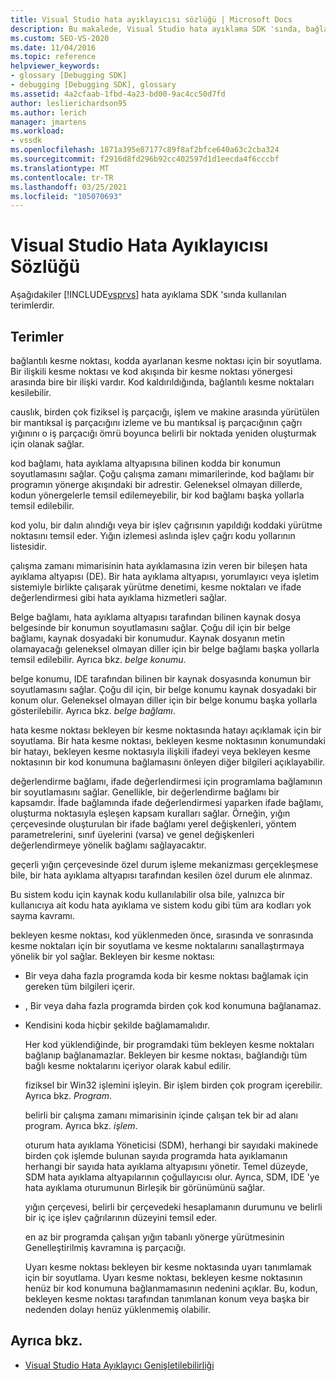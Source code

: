 ```yaml
---
title: Visual Studio hata ayıklayıcısı sözlüğü | Microsoft Docs
description: Bu makalede, Visual Studio hata ayıklama SDK 'sında, bağlama kesme noktası, kaussellik ve kod bağlamı gibi birçok terim açıklanmaktadır.
ms.custom: SEO-VS-2020
ms.date: 11/04/2016
ms.topic: reference
helpviewer_keywords:
- glossary [Debugging SDK]
- debugging [Debugging SDK], glossary
ms.assetid: 4a2cfaab-1fbd-4a23-bd00-9ac4cc50d7fd
author: leslierichardson95
ms.author: lerich
manager: jmartens
ms.workload:
- vssdk
ms.openlocfilehash: 1871a395e87177c89f8af2bfce640a63c2cba324
ms.sourcegitcommit: f2916d8fd296b92cc402597d1d1eecda4f6cccbf
ms.translationtype: MT
ms.contentlocale: tr-TR
ms.lasthandoff: 03/25/2021
ms.locfileid: "105070693"
---
```

# <a name="visual-studio-debugger-glossary"></a>Visual Studio Hata Ayıklayıcısı Sözlüğü
Aşağıdakiler [!INCLUDE[vsprvs](../../../code-quality/includes/vsprvs_md.md)] hata ayıklama SDK 'sında kullanılan terimlerdir.

## <a name="terms"></a>Terimler
 bağlantılı kesme noktası, kodda ayarlanan kesme noktası için bir soyutlama. Bir ilişkili kesme noktası ve kod akışında bir kesme noktası yönergesi arasında bire bir ilişki vardır. Kod kaldırıldığında, bağlantılı kesme noktaları kesilebilir.

 causlık, birden çok fiziksel iş parçacığı, işlem ve makine arasında yürütülen bir mantıksal iş parçacığını izleme ve bu mantıksal iş parçacığının çağrı yığınını o iş parçacığı ömrü boyunca belirli bir noktada yeniden oluşturmak için olanak sağlar.

 kod bağlamı, hata ayıklama altyapısına bilinen kodda bir konumun soyutlamasını sağlar. Çoğu çalışma zamanı mimarilerinde, kod bağlamı bir programın yönerge akışındaki bir adrestir. Geleneksel olmayan dillerde, kodun yönergelerle temsil edilemeyebilir, bir kod bağlamı başka yollarla temsil edilebilir.

 kod yolu, bir dalın alındığı veya bir işlev çağrısının yapıldığı koddaki yürütme noktasını temsil eder. Yığın izlemesi aslında işlev çağrı kodu yollarının listesidir.

 çalışma zamanı mimarisinin hata ayıklamasına izin veren bir bileşen hata ayıklama altyapısı (DE). Bir hata ayıklama altyapısı, yorumlayıcı veya işletim sistemiyle birlikte çalışarak yürütme denetimi, kesme noktaları ve ifade değerlendirmesi gibi hata ayıklama hizmetleri sağlar.

 Belge bağlamı, hata ayıklama altyapısı tarafından bilinen kaynak dosya belgesinde bir konumun soyutlamasını sağlar. Çoğu dil için bir belge bağlamı, kaynak dosyadaki bir konumudur. Kaynak dosyanın metin olamayacağı geleneksel olmayan diller için bir belge bağlamı başka yollarla temsil edilebilir. Ayrıca bkz. *belge konumu*.

 belge konumu, IDE tarafından bilinen bir kaynak dosyasında konumun bir soyutlamasını sağlar. Çoğu dil için, bir belge konumu kaynak dosyadaki bir konum olur. Geleneksel olmayan diller için bir belge konumu başka yollarla gösterilebilir. Ayrıca bkz. *belge bağlamı*.

 hata kesme noktası bekleyen bir kesme noktasında hatayı açıklamak için bir soyutlama. Bir hata kesme noktası, bekleyen kesme noktasının konumundaki bir hatayı, bekleyen kesme noktasıyla ilişkili ifadeyi veya bekleyen kesme noktasının bir kod konumuna bağlamasını önleyen diğer bilgileri açıklayabilir.

 değerlendirme bağlamı, ifade değerlendirmesi için programlama bağlamının bir soyutlamasını sağlar. Genellikle, bir değerlendirme bağlamı bir kapsamdır. İfade bağlamında ifade değerlendirmesi yaparken ifade bağlamı, oluşturma noktasıyla eşleşen kapsam kuralları sağlar. Örneğin, yığın çerçevesinde oluşturulan bir ifade bağlamı yerel değişkenleri, yöntem parametrelerini, sınıf üyelerini (varsa) ve genel değişkenleri değerlendirmeye yönelik bağlamı sağlayacaktır.

 geçerli yığın çerçevesinde özel durum işleme mekanizması gerçekleşmese bile, bir hata ayıklama altyapısı tarafından kesilen özel durum ele alınmaz.

 Bu sistem kodu için kaynak kodu kullanılabilir olsa bile, yalnızca bir kullanıcıya ait kodu hata ayıklama ve sistem kodu gibi tüm ara kodları yok sayma kavramı.

 bekleyen kesme noktası, kod yüklenmeden önce, sırasında ve sonrasında kesme noktaları için bir soyutlama ve kesme noktalarını sanallaştırmaya yönelik bir yol sağlar. Bekleyen bir kesme noktası:

- Bir veya daha fazla programda koda bir kesme noktası bağlamak için gereken tüm bilgileri içerir.

- , Bir veya daha fazla programda birden çok kod konumuna bağlanamaz.

- Kendisini koda hiçbir şekilde bağlamamalıdır.

  Her kod yüklendiğinde, bir programdaki tüm bekleyen kesme noktaları bağlanıp bağlanamazlar. Bekleyen bir kesme noktası, bağlandığı tüm bağlı kesme noktalarını içeriyor olarak kabul edilir.

  fiziksel bir Win32 işlemini işleyin. Bir işlem birden çok program içerebilir. Ayrıca bkz. *Program*.

  belirli bir çalışma zamanı mimarisinin içinde çalışan tek bir ad alanı program. Ayrıca bkz. *işlem*.

  oturum hata ayıklama Yöneticisi (SDM), herhangi bir sayıdaki makinede birden çok işlemde bulunan sayıda programda hata ayıklamanın herhangi bir sayıda hata ayıklama altyapısını yönetir. Temel düzeyde, SDM hata ayıklama altyapılarının çoğullayıcısı olur. Ayrıca, SDM, IDE 'ye hata ayıklama oturumunun Birleşik bir görünümünü sağlar.

  yığın çerçevesi, belirli bir çerçevedeki hesaplamanın durumunu ve belirli bir iç içe işlev çağrılarının düzeyini temsil eder.

  en az bir programda çalışan yığın tabanlı yönerge yürütmesinin Genelleştirilmiş kavramına iş parçacığı.

  Uyarı kesme noktası bekleyen bir kesme noktasında uyarı tanımlamak için bir soyutlama. Uyarı kesme noktası, bekleyen kesme noktasının henüz bir kod konumuna bağlanmamasının nedenini açıklar. Bu, kodun, bekleyen kesme noktası tarafından tanımlanan konum veya başka bir nedenden dolayı henüz yüklenmemiş olabilir.

## <a name="see-also"></a>Ayrıca bkz.
- [Visual Studio Hata Ayıklayıcı Genişletilebilirliği](../../../extensibility/debugger/visual-studio-debugger-extensibility.md)
